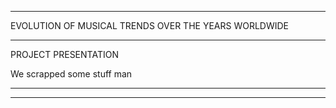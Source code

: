 
---

<p class="titletext">EVOLUTION OF MUSICAL TRENDS OVER THE YEARS WORLDWIDE</p>

---

<p class="titletext">PROJECT PRESENTATION</p>

<p class="articletext"> We scrapped some stuff man </p>

---

<object type="application/pdf" data="./pdf/spotify_pres.pdf" width="600" height="700" ></object>

---

